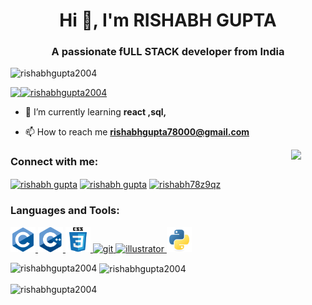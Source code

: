 
<h1 align="center">Hi 👋, I'm RISHABH GUPTA</h1>
<h3 align="center">A passionate fULL STACK developer from India</h3>

<p align="left"> <img src="https://komarev.com/ghpvc/?username=rishabhgupta2004&label=Profile%20views&color=0e75b6&style=flat" alt="rishabhgupta2004" /> </p>
<img  align="left" width:95 src="https://miro.medium.com/max/1360/1*zVnWJtyGOX_kUIDm6ccCfQ.gif">

<p align="left"> <a href="https://github.com/ryo-ma/github-profile-trophy"><img src="https://github-profile-trophy.vercel.app/?username=rishabhgupta2004" alt="rishabhgupta2004" /></a> </p>

- 🌱 I’m currently learning **react ,sql,**

- 📫 How to reach me **rishabhgupta78000@gmail.com**
<img  align="right" width="55" src="https://devtechnosys.com/insights/wp-content/uploads/2021/07/full-stack-development.gif">
<h3 align="left">Connect with me:</h3>
<p align="left">
<a href="https://linkedin.com/in/rishabh gupta" target="blank"><img align="center" src="https://raw.githubusercontent.com/rahuldkjain/github-profile-readme-generator/master/src/images/icons/Social/linked-in-alt.svg" alt="rishabh gupta" height="30" width="40" /></a>
<a href="https://instagram.com/rishabh gupta" target="blank"><img align="center" src="https://raw.githubusercontent.com/rahuldkjain/github-profile-readme-generator/master/src/images/icons/Social/instagram.svg" alt="rishabh gupta" height="30" width="40" /></a>
<a href="https://auth.geeksforgeeks.org/user/rishabh78z9qz" target="blank"><img align="center" src="https://raw.githubusercontent.com/rahuldkjain/github-profile-readme-generator/master/src/images/icons/Social/geeks-for-geeks.svg" alt="rishabh78z9qz" height="30" width="40" /></a>
</p>

<h3 align="left">Languages and Tools:</h3>
<p align="left"> <a href="https://www.cprogramming.com/" target="_blank" rel="noreferrer"> <img src="https://raw.githubusercontent.com/devicons/devicon/master/icons/c/c-original.svg" alt="c" width="40" height="40"/> </a> <a href="https://www.w3schools.com/cpp/" target="_blank" rel="noreferrer"> <img src="https://raw.githubusercontent.com/devicons/devicon/master/icons/cplusplus/cplusplus-original.svg" alt="cplusplus" width="40" height="40"/> </a> <a href="https://www.w3schools.com/css/" target="_blank" rel="noreferrer"> <img src="https://raw.githubusercontent.com/devicons/devicon/master/icons/css3/css3-original-wordmark.svg" alt="css3" width="40" height="40"/> </a> <a href="https://git-scm.com/" target="_blank" rel="noreferrer"> <img src="https://www.vectorlogo.zone/logos/git-scm/git-scm-icon.svg" alt="git" width="40" height="40"/> </a> <a href="https://www.adobe.com/in/products/illustrator.html" target="_blank" rel="noreferrer"> <img src="https://www.vectorlogo.zone/logos/adobe_illustrator/adobe_illustrator-icon.svg" alt="illustrator" width="40" height="40"/> </a> <a href="https://www.python.org" target="_blank" rel="noreferrer"> <img src="https://raw.githubusercontent.com/devicons/devicon/master/icons/python/python-original.svg" alt="python" width="40" height="40"/> </a> </p>

<p><img align="left" src="https://github-readme-stats.vercel.app/api/top-langs?username=rishabhgupta2004&show_icons=true&locale=en&layout=compact" alt="rishabhgupta2004" /></p>

<p>&nbsp;<img align="center" src="https://github-readme-stats.vercel.app/api?username=rishabhgupta2004&show_icons=true&locale=en" alt="rishabhgupta2004" /></p>

<p><img align="center" src="https://github-readme-streak-stats.herokuapp.com/?user=rishabhgupta2004&" alt="rishabhgupta2004" /></p>
